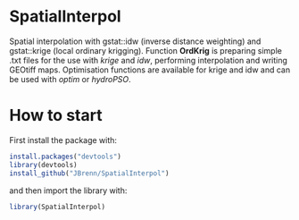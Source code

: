 # SpatialInterpol

Spatial interpolation with gstat::idw (inverse distance weighting) and gstat::krige (local ordinary krigging). Function **OrdKrig** is preparing simple .txt files for the use with _krige_ and _idw_, performing interpolation and writing GEOtiff maps. Optimisation functions are available for krige and idw and can be used with _optim_ or _hydroPSO_.   

# How to start

First install the package with:

```R
install.packages("devtools")
library(devtools)
install_github("JBrenn/SpatialInterpol")
```

and then import the library with:

```R
library(SpatialInterpol)
```
